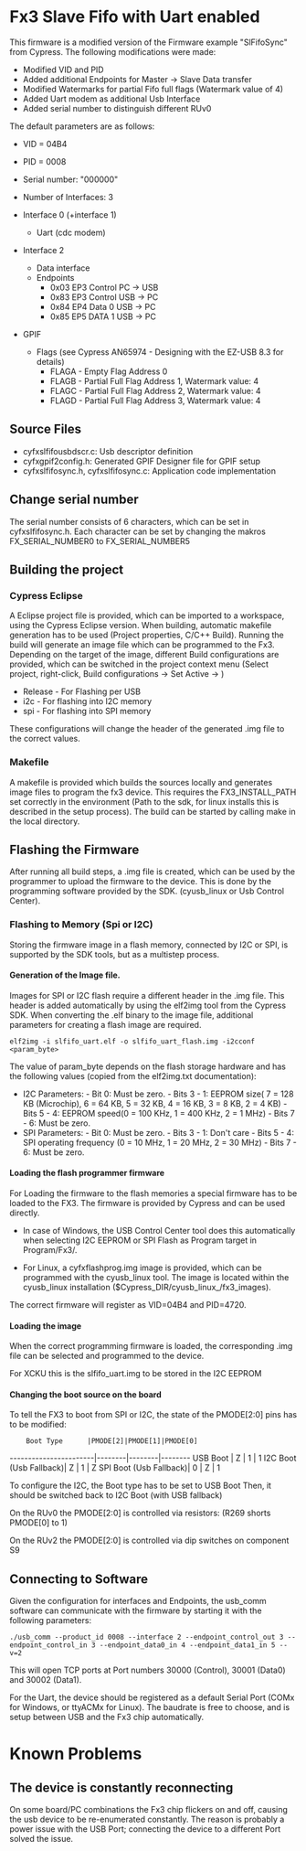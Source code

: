 # Fx3 Slave Fifo with Uart enabled

This firmware is a modified version of the Firmware example "SlFifoSync" from Cypress. The following modifications were made:

- Modified VID and PID
- Added additional Endpoints for Master -> Slave Data transfer
- Modified Watermarks for partial Fifo full flags (Watermark value of 4)
- Added Uart modem as additional Usb Interface
- Added serial number to distinguish different RUv0

The default parameters are as follows:
- VID = 04B4
- PID = 0008
- Serial number: "000000"
- Number of Interfaces: 3
- Interface 0 (+interface 1)
  - Uart (cdc modem)
- Interface 2
  - Data interface
  - Endpoints
    - 0x03 EP3 Control PC -> USB
    - 0x83 EP3 Control USB -> PC
    - 0x84 EP4 Data 0  USB -> PC
    - 0x85 EP5 DATA 1  USB -> PC

- GPIF
  - Flags (see Cypress AN65974 - Designing with the EZ-USB 8.3 for details)
    - FLAGA - Empty Flag Address 0
    - FLAGB - Partial Full Flag Address 1, Watermark value: 4
    - FLAGC - Partial Full Flag Address 2, Watermark value: 4
    - FLAGD - Partial Full Flag Address 3, Watermark value: 4

## Source Files

- cyfxslfifousbdscr.c: Usb descriptor definition
- cyfxgpif2config.h: Generated GPIF Designer file for GPIF setup
- cyfxslfifosync.h, cyfxslfifosync.c: Application code implementation

## Change serial number
The serial number consists of 6 characters, which can be set in cyfxslfifosync.h.
Each character can be set by changing the makros FX_SERIAL_NUMBER0 to FX_SERIAL_NUMBER5



## Building the project

### Cypress Eclipse

A Eclipse project file is provided, which can be imported to a
workspace, using the Cypress Eclipse version. When building, automatic
makefile generation has to be used (Project properties, C/C++
Build). Running the build will generate an image file which can be
programmed to the Fx3. Depending on the target of the image, different
Build configurations are provided, which can be switched in the
project context menu (Select project, right-click, Build
configurations -> Set Active -> <config>)

- Release - For Flashing per USB
- i2c - For flashing into I2C memory
- spi - For flashing into SPI memory

These configurations will change the header of the generated .img file
to the correct values.

### Makefile

A makefile is provided which builds the sources locally and generates
image files to program the fx3 device. This requires the
FX3_INSTALL_PATH set correctly in the environment (Path to the sdk,
for linux installs this is described in the setup process). The build
can be started by calling make in the local directory.

## Flashing the Firmware

After running all build steps, a .img file is created, which can be
used by the programmer to upload the firmware to the device. This is
done by the programming software provided by the SDK. (cyusb_linux or
Usb Control Center).

### Flashing to Memory (Spi or I2C)

Storing the firmware image in a flash memory, connected by I2C or SPI,
is supported by the SDK tools, but as a multistep process.

#### Generation of the Image file.

Images for SPI or I2C flash require a different header in the .img
file. This header is added automatically by using the elf2img tool
from the Cypress SDK. When converting the .elf binary to the image
file, additional parameters for creating a flash image are required.

```
elf2img -i slfifo_uart.elf -o slfifo_uart_flash.img -i2cconf <param_byte>
```

The value of param_byte depends on the flash storage hardware and has
the following values (copied from the elf2img.txt documentation):

- I2C Parameters:
      - Bit      0: Must be zero.
      - Bits 3 - 1: EEPROM size( 7 = 128 KB (Microchip), 6 = 64 KB, 5 = 32 KB, 4 = 16 KB, 3 = 8 KB, 2 = 4 KB)
      - Bits 5 - 4: EEPROM speed(0 = 100 KHz, 1 = 400 KHz, 2 = 1 MHz)
      - Bits 7 - 6: Must be zero.
- SPI Parameters:
      - Bit      0: Must be zero.
      - Bits 3 - 1: Don't care
      - Bits 5 - 4: SPI operating frequency (0 = 10 MHz, 1 = 20 MHz, 2 = 30 MHz)
      - Bits 7 - 6: Must be zero.

#### Loading the flash programmer firmware

For Loading the firmware to the flash memories a special firmware has
to be loaded to the FX3. The firmware is provided by Cypress and can
be used directly.

- In case of Windows, the USB Control Center tool does this
  automatically when selecting I2C EEPROM or SPI Flash as Program
  target in Program/Fx3/<type>.

- For Linux, a cyfxflashprog.img image is provided, which can be
  programmed with the cyusb_linux tool. The image is located within
  the cyusb_linux installation
  ($Cypress_DIR/cyusb_linux_<ver>/fx3_images).

The correct firmware will register as VID=04B4 and PID=4720.

#### Loading the image

When the correct programming firmware is loaded, the corresponding
.img file can be selected and programmed to the device.

For XCKU this is the slfifo_uart.img to be stored in the I2C EEPROM

#### Changing the boot source on the board

To tell the FX3 to boot from SPI or I2C, the state of the PMODE[2:0]
pins has to be modified:

        Boot Type      |PMODE[2]|PMODE[1]|PMODE[0]
-----------------------|--------|--------|--------
USB Boot               |   Z    |   1    |   1
I2C Boot (Usb Fallback)|   Z    |   1    |   Z
SPI Boot (Usb Fallback)|   0    |   Z    |   1

To configure the I2C, the Boot type has to be set to USB Boot
Then, it should be switched back to I2C Boot (with USB fallback)

On the RUv0 the PMODE[2:0] is controlled via resistors: (R269 shorts PMODE[0] to 1)

On the RUv2 the PMODE[2:0] is controlled via dip switches on component S9

## Connecting to Software

Given the configuration for interfaces and Endpoints, the usb_comm
software can communicate with the firmware by starting it with the
following parameters:

```
./usb_comm --product_id 0008 --interface 2 --endpoint_control_out 3 --endpoint_control_in 3 --endpoint_data0_in 4 --endpoint_data1_in 5 --v=2
```

This will open TCP ports at Port numbers 30000 (Control), 30001
(Data0) and 30002 (Data1).

For the Uart, the device should be registered as a default Serial Port
(COMx for Windows, or ttyACMx for Linux). The baudrate is free to
choose, and is setup between USB and the Fx3 chip automatically.

# Known Problems

## The device is constantly reconnecting

On some board/PC combinations the Fx3 chip flickers on and off,
causing the usb device to be re-enumerated constantly. The reason is
probably a power issue with the USB Port; connecting the device to a
different Port solved the issue.
